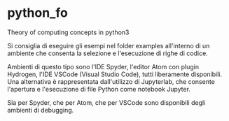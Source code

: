 # python_fo
Theory of computing concepts in python3

Si consiglia di eseguire gli esempi nel folder examples all'interno di un
ambiente che consenta la selezione e l'esecuzione di righe di codice.

Ambienti di questo tipo sono l'IDE Spyder, l'editor Atom con plugin Hydrogen,
l'IDE VSCode (Visual Studio Code), tutti liberamente disponibili. Una
alternativa è rappresentata dall'utilizzo di Jupyterlab, che consente
l'apertura e l'esecuzione di file Python come notebook Jupyter.

Sia per Spyder, che per Atom, che per VSCode sono disponibili degli ambienti di
debugging.
